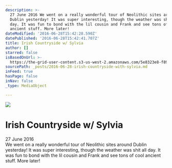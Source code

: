```yaml
---
description: >-
  27 June 2016 We went on a really wonderful tour of Neolithic sites around
  Dublin yesterday! It was super interesting, though the weather was shit all
  day. It was fun to bond with the lil cousin and Frank and see tons of cool
  ancient stuff. More later!
dateModified: '2016-06-28T15:42:28.590Z'
datePublished: '2016-06-28T15:42:41.707Z'
title: Irish Countryside w/ Sylvia
author: []
starred: false
isBasedOnUrl: >-
  https://the-grid-user-content.s3-us-west-2.amazonaws.com/5e8323e8-f89b-4d88-8e91-08a69f261bc2.jpg
sourcePath: _posts/2016-06-28-irish-countryside-with-sylvia.md
inFeed: true
hasPage: false
inNav: false
_type: MediaObject

---
```

![](https://the-grid-user-content.s3-us-west-2.amazonaws.com/5e8323e8-f89b-4d88-8e91-08a69f261bc2.jpg)

# Irish Countryside w/ Sylvia

27 June 2016  
We went on a really wonderful tour of Neolithic sites around Dublin yesterday! It was super interesting, though the weather was shit all day. It was fun to bond with the lil cousin and Frank and see tons of cool ancient stuff. More later!